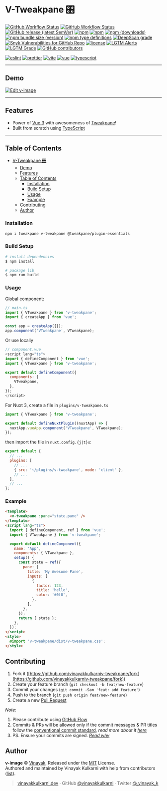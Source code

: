 # V-Tweakpane 🎛️

[![GitHub Workflow Status](https://img.shields.io/github/workflow/status/vinayakkulkarni/v-tweakpane/ci?logo=github-actions)](https://github.com/vinayakkulkarni/v-tweakpane/actions/workflows/ci.yml)
[![GitHub Workflow Status](https://img.shields.io/github/workflow/status/vinayakkulkarni/v-tweakpane/Ship%20js%20trigger?label=⛴%20Ship.js%20trigger)](https://github.com/vinayakkulkarni/v-tweakpane/actions/workflows/shipjs-trigger.yml)
[![GitHub release (latest SemVer)](https://img.shields.io/github/v/release/vinayakkulkarni/v-tweakpane?sort=semver&logo=github)](https://github.com/vinayakkulkarni/v-tweakpane/releases)
[![npm](https://img.shields.io/npm/v/v-tweakpane?logo=npm)](https://www.npmjs.com/package/v-tweakpane)
[![npm](https://img.shields.io/npm/dm/v-tweakpane?logo=npm)](http://npm-stat.com/charts.html?package=v-tweakpane)
[![npm (downloads)](https://img.shields.io/npm/dm/v-tweakpane.svg)](https://npm-stat.com/charts.html?package=v-tweakpane)
[![npm bundle size (version)](https://img.shields.io/bundlephobia/min/v-tweakpane/latest)](https://bundlephobia.com/package/v-tweakpane@latest)
[![npm type definitions](https://img.shields.io/npm/types/v-tweakpane)](https://github.com/vinayakkulkarni/v-tweakpane/blob/master/package.json)
[![DeepScan grade](https://deepscan.io/api/teams/9055/projects/17923/branches/426854/badge/grade.svg)](https://deepscan.io/dashboard#view=project&tid=9055&pid=17923&bid=426854)
[![Snyk Vulnerabilities for GitHub Repo](https://img.shields.io/snyk/vulnerabilities/github/vinayakkulkarni/v-tweakpane)](https://snyk.io/test/github/vinayakkulkarni/v-tweakpane)
[![license](https://img.shields.io/npm/l/v-tweakpane)](https://github.com/vinayakkulkarni/v-tweakpane/blob/master/LICENSE)
[![LGTM Alerts](https://img.shields.io/lgtm/alerts/github/vinayakkulkarni/v-tweakpane?logo=lgtm)](https://lgtm.com/projects/g/vinayakkulkarni/v-tweakpane/alerts/)
[![LGTM Grade](https://img.shields.io/lgtm/grade/javascript/github/vinayakkulkarni/v-tweakpane?logo=lgtm)](https://lgtm.com/projects/g/vinayakkulkarni/v-tweakpane/context:javascript)
[![GitHub contributors](https://img.shields.io/github/contributors/vinayakkulkarni/v-tweakpane)](https://github.com/vinayakkulkarni/v-tweakpane/graphs/contributors)

[![eslint](https://img.shields.io/npm/dependency-version/v-tweakpane/dev/eslint?logo=eslint)](https://eslint.org/)
[![prettier](https://img.shields.io/npm/dependency-version/v-tweakpane/dev/prettier?logo=prettier)](https://prettier.io/)
[![vite](https://img.shields.io/npm/dependency-version/v-tweakpane/dev/vite?logo=vite)](https://vitejs.dev/)
[![vue](https://img.shields.io/npm/dependency-version/v-tweakpane/dev/vue?logo=vue.js)](https://vuejs.org/)
[![typescript](https://img.shields.io/npm/dependency-version/v-tweakpane/dev/typescript?logo=TypeScript)](https://www.typescriptlang.org/)

---

## Demo

[![Edit v-image](https://developer.stackblitz.com/img/open_in_stackblitz.svg)](https://stackblitz.com/edit/v-tweakpane?file=src/App.vue)

---

## Features

- Power of [Vue 3](https://vuejs.org) with awesomeness of [Tweakpane](https://cocopon.github.io/tweakpane/)!
- Built from scratch using [TypeScript](https://www.typescriptlang.org)

---

## Table of Contents

- [V-Tweakpane 🎛️](#v-tweakpane-️)
  - [Demo](#demo)
  - [Features](#features)
  - [Table of Contents](#table-of-contents)
    - [Installation](#installation)
    - [Build Setup](#build-setup)
    - [Usage](#usage)
    - [Example](#example)
  - [Contributing](#contributing)
  - [Author](#author)

### Installation

```sh
npm i tweakpane v-tweakpane @tweakpane/plugin-essentials
```

### Build Setup

```bash
# install dependencies
$ npm install

# package lib
$ npm run build
```

### Usage

Global component:

```js
// main.ts
import { VTweakpane } from 'v-tweakpane';
import { createApp } from 'vue';

const app = createApp({});
app.component('VTweakpane', VTweakpane);
```

Or use locally

```js
// component.vue
<script lang="ts">
import { defineComponent } from 'vue';
import { VTweakpane } from 'v-tweakpane';

export default defineComponent({
  components: {
    VTweakpane,
  },
});
</script>
```

For Nuxt 3, create a file in `plugins/v-tweakpane.ts`

```js
import { VTweakpane } from 'v-tweakpane';

export default defineNuxtPlugin((nuxtApp) => {
  nuxtApp.vueApp.component('VTweakpane', VTweakpane);
});
```

then import the file in `nuxt.config.{j|t}s`:

```js
export default {
  // ...
  plugins: [
    // ...
    { src: '~/plugins/v-tweakpane', mode: 'client' },
    // ...
  ],
  // ...
};
```

### Example

```html
<template>
  <v-tweakpane :pane="state.pane" />
</template>
<script lang="ts">
  import { defineComponent, ref } from 'vue';
  import { VTweakpane } from 'v-tweakpane';

  export default defineComponent({
    name: 'App',
    components: { VTweakpane },
    setup() {
      const state = ref({
        pane: {
          title: 'My Awesome Pane',
          inputs: [
            {
              factor: 123,
              title: 'hello',
              color: '#0f0',
            },
          ],
        },
      });
      return { state };
    },
  });
</script>
<style>
  @import 'v-tweakpane/dist/v-tweakpane.css';
</style>
```

## Contributing

1. Fork it ([https://github.com/vinayakkulkarniv-tweakpane/fork](https://github.com/vinayakkulkarniv-tweakpane/fork))
2. Create your feature branch (`git checkout -b feat/new-feature`)
3. Commit your changes (`git commit -Sam 'feat: add feature'`)
4. Push to the branch (`git push origin feat/new-feature`)
5. Create a new [Pull Request](https://github.com/vinayakkulkarniv-tweakpane/compare)

_Note_:

1. Please contribute using [GitHub Flow](https://web.archive.org/web/20191104103724/https://guides.github.com/introduction/flow/)
2. Commits & PRs will be allowed only if the commit messages & PR titles follow the [conventional commit standard](https://www.conventionalcommits.org/), _read more about it [here](https://github.com/conventional-changelog/commitlint/tree/master/%40commitlint/config-conventional#type-enum)_
3. PS. Ensure your commits are signed. _[Read why](https://withblue.ink/2020/05/17/how-and-why-to-sign-git-commits.html)_

## Author

**v-image** © [Vinayak](https://github.com/vinayakkulkarni), Released under the [MIT](./LICENSE) License.<br>
Authored and maintained by Vinayak Kulkarni with help from contributors ([list](https://github.com/vinayakkulkarniv-tweakpane/contributors)).

> [vinayakkulkarni.dev](https://vinayakkulkarni.dev) · GitHub [@vinayakkulkarni](https://github.com/vinayakkulkarni) · Twitter [@\_vinayak_k](https://twitter.com/_vinayak_k)


